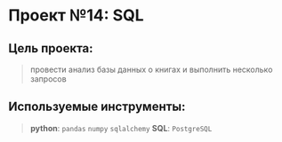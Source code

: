 # Проект №14: SQL

## Цель проекта: 
> провести анализ базы данных о книгах и выполнить несколько запросов

## Используемые инструменты:
> **python**: `pandas` `numpy` `sqlalchemy` 
> **SQL**: `PostgreSQL`

